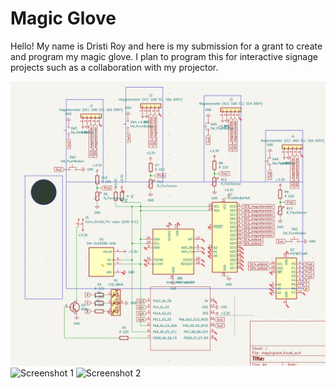 # Magic Glove

Hello! My name is Dristi Roy and here is my submission for a grant to create and program my magic glove. I plan to program this for interactive signage projects such as a collaboration with my projector.

![Screenshot 3](assets/scheme.png)
![Screenshot 1](assets/Screenshot%202025-07-31%20at%208.48.58%E2%80%AFPM.png)
![Screenshot 2](assets/Screenshot%202025-07-31%20at%208.54.27%E2%80%AFPM.png)
